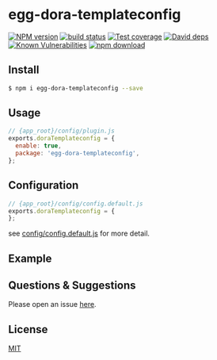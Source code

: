 # egg-dora-templateconfig

[![NPM version][npm-image]][npm-url]
[![build status][travis-image]][travis-url]
[![Test coverage][codecov-image]][codecov-url]
[![David deps][david-image]][david-url]
[![Known Vulnerabilities][snyk-image]][snyk-url]
[![npm download][download-image]][download-url]

[npm-image]: https://img.shields.io/npm/v/egg-dora-templateconfig.svg?style=flat-square
[npm-url]: https://npmjs.org/package/egg-dora-templateconfig
[travis-image]: https://img.shields.io/travis/eggjs/egg-dora-templateconfig.svg?style=flat-square
[travis-url]: https://travis-ci.org/eggjs/egg-dora-templateconfig
[codecov-image]: https://img.shields.io/codecov/c/github/eggjs/egg-dora-templateconfig.svg?style=flat-square
[codecov-url]: https://codecov.io/github/eggjs/egg-dora-templateconfig?branch=master
[david-image]: https://img.shields.io/david/eggjs/egg-dora-templateconfig.svg?style=flat-square
[david-url]: https://david-dm.org/eggjs/egg-dora-templateconfig
[snyk-image]: https://snyk.io/test/npm/egg-dora-templateconfig/badge.svg?style=flat-square
[snyk-url]: https://snyk.io/test/npm/egg-dora-templateconfig
[download-image]: https://img.shields.io/npm/dm/egg-dora-templateconfig.svg?style=flat-square
[download-url]: https://npmjs.org/package/egg-dora-templateconfig

<!--
Description here.
-->

## Install

```bash
$ npm i egg-dora-templateconfig --save
```

## Usage

```js
// {app_root}/config/plugin.js
exports.doraTemplateconfig = {
  enable: true,
  package: 'egg-dora-templateconfig',
};
```

## Configuration

```js
// {app_root}/config/config.default.js
exports.doraTemplateconfig = {
};
```

see [config/config.default.js](config/config.default.js) for more detail.

## Example

<!-- example here -->

## Questions & Suggestions

Please open an issue [here](https://github.com/eggjs/egg/issues).

## License

[MIT](LICENSE)

